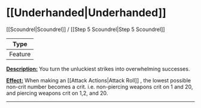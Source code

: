 # [[Underhanded|Underhanded]]
[[Scoundrel|Scoundrel]] / [[Step 5 Scoundrel|Step 5 Scoundrel]]

| Type | 
| --- |
| Feature | 

<u>**Description:**</u> You turn the unluckiest strikes into overwhelming successes.

<u>**Effect:**</u> When making an [[Attack Actions|Attack Roll]] , the lowest possible non-crit number becomes a crit. i.e. non-piercing weapons crit on 1 and 20, and piercing weapons crit on 1,2, and 20.


---
